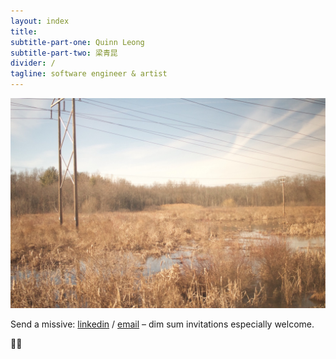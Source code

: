 ```yaml
---
layout: index
title:
subtitle-part-one: Quinn Leong
subtitle-part-two: 梁青昆
divider: /
tagline: software engineer & artist
---
```


![](assets/images/vsco5d86910a07321.jpg)

Send a missive: [linkedin][linkedin] / [email][email] – dim sum invitations especially welcome.

✌🏼

[twitter]: https://twitter.com/q__leong
[linkedin]: https://linkedin.com/in/quinnleong
[email]: mailto:leongchengkwan@gmail.com
